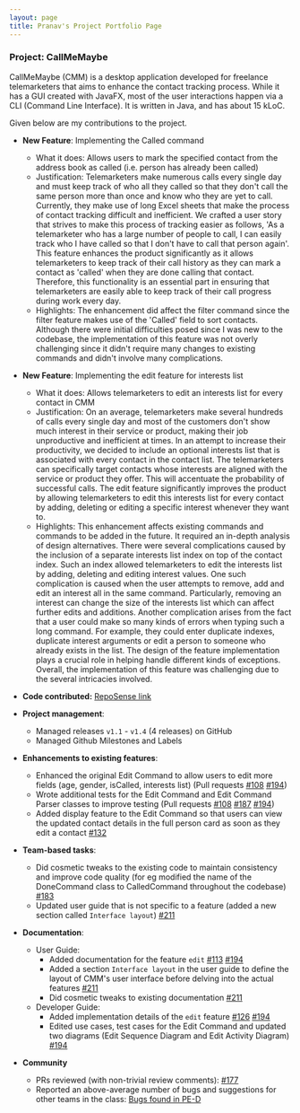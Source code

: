 ```yaml
---
layout: page
title: Pranav's Project Portfolio Page
---
```


### Project: CallMeMaybe

CallMeMaybe (CMM) is a desktop application developed for freelance telemarketers that aims to enhance the contact tracking process.
While it has a GUI created with JavaFX, most of the user interactions happen via a CLI (Command Line Interface). 
It is written in Java, and has about 15 kLoC.

Given below are my contributions to the project.

* **New Feature**: Implementing the Called command
  * What it does: Allows users to mark the specified contact from the address book as called (i.e. person has already been called)
  * Justification: Telemarketers make numerous calls every single day and must  keep track of who all they called so that they don't
    call the same person more than once and know who they are yet to call. Currently, they make use of long Excel sheets that make the process of contact
    tracking difficult and inefficient. We crafted a user story that strives to make this process of tracking easier as follows,
    'As a telemarketer who has a large number of people to call, I can easily track who I have called so that I don't have to call that person again'.
    This feature enhances the product significantly as it allows telemarketers to keep track of their call history as they can
    mark a contact as 'called' when they are done calling that contact. Therefore, this functionality is an essential part in ensuring
    that telemarketers are easily able to keep track of their call progress during work every day.
  * Highlights: The enhancement did affect the filter command since the filter feature makes use of the 'Called' field to sort contacts.
    Although there were initial difficulties posed since I was new to the codebase, the implementation of this feature was not overly 
   challenging since it didn't require many changes to existing commands and didn't involve many complications.
  

* **New Feature**: Implementing the edit feature for interests list
    * What it does: Allows telemarketers to edit an interests list for every contact in CMM
    * Justification: On an average, telemarketers make several hundreds of calls every single day and most of the customers don't show much 
      interest in their service or product, making their job unproductive and inefficient at times. In an attempt to increase their
      productivity, we decided to include an optional interests list that is associated with every contact in the contact list. The telemarketers 
      can specifically target contacts whose interests are aligned with the service or product they offer. This will accentuate the probability of successful
      calls. The edit feature significantly improves the product by allowing telemarketers to edit this interests list for every 
      contact by adding, deleting or editing a specific interest whenever they want to.
    * Highlights: This enhancement affects existing commands and commands to be added in the future. It required an in-depth analysis of design 
      alternatives. There were several complications caused by the inclusion of a separate interests list index on top of the contact index.
      Such an index allowed telemarketers to edit the interests list by adding, deleting and editing interest values. One such complication is caused
      when the user attempts to remove, add and edit an interest all in the same command. Particularly, removing an interest can change the size of the
      interests list which can affect further edits and additions. Another complication arises from the fact that a user could make so many kinds of
      errors when typing such a long command. For example, they could enter duplicate indexes, duplicate interest arguments or edit a person
      to someone who already exists in the list. The design of the feature implementation plays a crucial role in helping handle different kinds of exceptions.
      Overall, the implementation of this feature was challenging due to the several intricacies involved.
    

* **Code contributed:** [RepoSense link](https://nus-cs2103-ay2122s1.github.io/tp-dashboard/?search=&sort=groupTitle&sortWithin=title&since=2021-09-17&timeframe=commit&mergegroup=&groupSelect=groupByRepos&breakdown=false&tabOpen=true&tabType=authorship&tabAuthor=pranav-ganesh&tabRepo=AY2122S1-CS2103T-T13-4%2Ftp%5Bmaster%5D&authorshipIsMergeGroup=false&authorshipFileTypes=docs~functional-code~test-code&authorshipIsBinaryFileTypeChecked=false)


* **Project management**:
    * Managed releases `v1.1` - `v1.4` (4 releases) on GitHub
    * Managed Github Milestones and Labels


* **Enhancements to existing features**:
    * Enhanced the original Edit Command to allow users to edit more fields (age, gender, isCalled, interests list)  (Pull requests [#108](https://github.com/AY2122S1-CS2103T-T13-4/tp/pull/108) [\#194](https://github.com/AY2122S1-CS2103T-T13-4/tp/pull/194))
    * Wrote additional tests for the Edit Command and Edit Command Parser classes to improve testing (Pull requests [#108](https://github.com/AY2122S1-CS2103T-T13-4/tp/pull/108/files) [#187](https://github.com/AY2122S1-CS2103T-T13-4/tp/pull/187) [#194](https://github.com/AY2122S1-CS2103T-T13-4/tp/pull/194))
    * Added display feature to the Edit Command so that users can view the updated contact details in the full person card as soon as they edit a contact [#132](https://github.com/AY2122S1-CS2103T-T13-4/tp/pull/132)


* **Team-based tasks**:
    * Did cosmetic tweaks to the existing code to maintain consistency and improve code quality (for eg modified the name of the DoneCommand class to CalledCommand throughout the codebase) [#183](https://github.com/AY2122S1-CS2103T-T13-4/tp/pull/183/commits/fb1e26a641ac5084bfb0004dc5320873142a1e4f)
    * Updated user guide that is not specific to a feature (added a new section called `Interface layout`) [\#211](https://github.com/AY2122S1-CS2103T-T13-4/tp/pull/211)


* **Documentation**:
    * User Guide:
        * Added documentation for the feature `edit`
          [\#113](https://github.com/AY2122S1-CS2103T-T13-4/tp/pull/113) [\#194](https://github.com/AY2122S1-CS2103T-T13-4/tp/pull/194/commits/02ec1b06bb866325fcc172cdb9991605e09f72a3)
        * Added a section `Interface layout` in the user guide to define the layout of CMM's user interface before delving into the actual features
          [\#211](https://github.com/AY2122S1-CS2103T-T13-4/tp/pull/211)
        * Did cosmetic tweaks to existing documentation [\#211](https://github.com/AY2122S1-CS2103T-T13-4/tp/pull/211/commits/0233215ed1884cb89751880b47a1cb818ceaf67d)
    * Developer Guide:
        * Added implementation details of the `edit` feature [#126](https://github.com/AY2122S1-CS2103T-T13-4/tp/pull/126/files) [#194](https://github.com/AY2122S1-CS2103T-T13-4/tp/pull/194/commits/17aa4482400a3d5bc15bec98402d392e1f10146b)
        * Edited use cases, test cases for the Edit Command and updated two diagrams (Edit Sequence Diagram and Edit Activity Diagram)  [#194](https://github.com/AY2122S1-CS2103T-T13-4/tp/pull/194/commits/17aa4482400a3d5bc15bec98402d392e1f10146b)
    

* **Community**
  * PRs reviewed (with non-trivial review comments): [#177](https://github.com/AY2122S1-CS2103T-T13-4/tp/pull/177)
  * Reported an above-average number of bugs and suggestions for other teams in the class: [Bugs found in PE-D](https://github.com/pranav-ganesh/ped/issues) 
